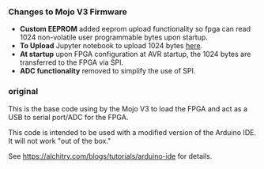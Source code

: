 ### Changes to Mojo V3 Firmware
- **Custom EEPROM** added eeprom upload functionality so fpga can read 1024 non-volatile user programmable bytes upon startup. 
- **To Upload** Jupyter notebook to upload 1024 bytes [here](https://github.com/ruffner/lupa300/tree/master/tools/mojo_trigger).
- **At startup** upon FPGA configuration at AVR startup, the 1024 bytes are transferred to the FPGA via SPI.
- **ADC functionality** removed to simplify the use of SPI. 

### original
This is the base code using by the Mojo V3 to load the FPGA and act as a USB to serial port/ADC for the FPGA. 

This code is intended to be used with a modified version of the Arduino IDE. It will not work "out of the box."

See https://alchitry.com/blogs/tutorials/arduino-ide for details.
